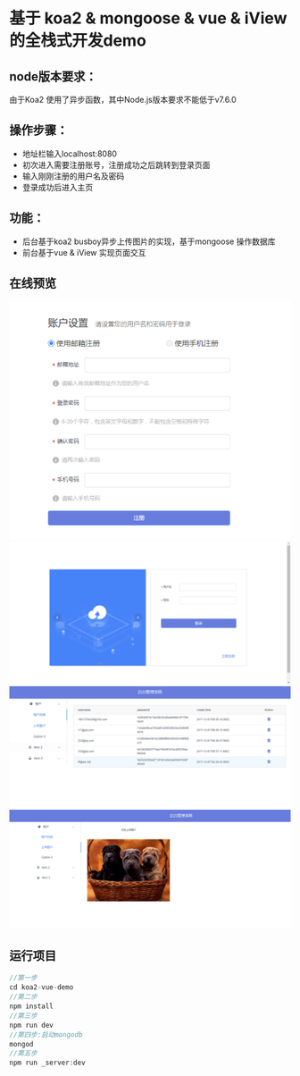 # 基于 koa2 & mongoose & vue & iView 的全栈式开发demo

## node版本要求：
由于Koa2 使用了异步函数，其中Node.js版本要求不能低于v7.6.0

## 操作步骤：
* 地址栏输入localhost:8080
* 初次进入需要注册账号，注册成功之后跳转到登录页面
* 输入刚刚注册的用户名及密码
* 登录成功后进入主页

## 功能：
* 后台基于koa2  busboy异步上传图片的实现，基于mongoose 操作数据库
* 前台基于vue & iView 实现页面交互

## 在线预览
![image](images/register.png)
![image](images/login.png)
![image](images/user.png)
![image](images/upload.png)

## 运行项目
```javascript
//第一步
cd koa2-vue-demo
//第二步
npm install
//第三步
npm run dev
//第四步:启动mongodb
mongod
//第五步
npm run _server:dev
```

